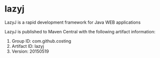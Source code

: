 # lazyj
LazyJ is a rapid development framework for Java WEB applications

LazyJ is published to Maven Central with the following artifact information:
 1. Group ID: com.github.costing
 2. Artifact ID: lazyj
 3. Version: 20150519
